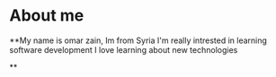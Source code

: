 # About me
**My name is omar zain, Im from Syria
I'm really intrested in learning software development
I love learning about new technologies

**


[](https://github.com/omarXzain/reading-notes)
